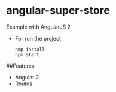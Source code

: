 # angular-super-store
Example with AngularJS 2

* For run the project

  ```ssh
  nmp install
  npm start
  ```
  
  
##Features

* Angular 2
* Routes


